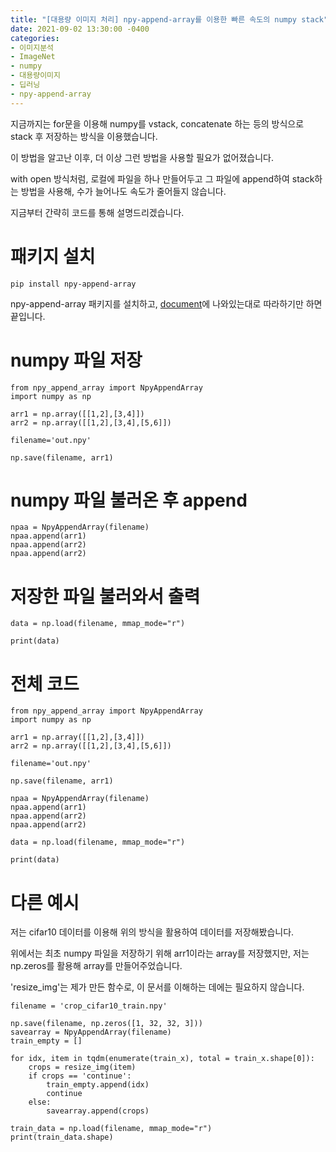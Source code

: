 ```yaml
---
title: "[대용량 이미지 처리] npy-append-array를 이용한 빠른 속도의 numpy stack"
date: 2021-09-02 13:30:00 -0400
categories: 
- 이미지분석
- ImageNet
- numpy
- 대용량이미지
- 딥러닝
- npy-append-array
---
```


지금까지는 for문을 이용해 numpy를 vstack, concatenate 하는 등의 방식으로 stack 후 저장하는 방식을 이용했습니다.

이 방법을 알고난 이후, 더 이상 그런 방법을 사용할 필요가 없어졌습니다.

with open 방식처럼, 로컬에 파일을 하나 만들어두고 그 파일에 append하여 stack하는 방법을 사용해, 수가 늘어나도 속도가 줄어들지 않습니다.

지금부터 간략히 코드를 통해 설명드리겠습니다.

# 패키지 설치

```
pip install npy-append-array
```

npy-append-array 패키지를 설치하고, [document](https://pypi.org/project/npy-append-array/)에 나와있는대로 따라하기만 하면 끝입니다.

# numpy 파일 저장

```
from npy_append_array import NpyAppendArray
import numpy as np

arr1 = np.array([[1,2],[3,4]])
arr2 = np.array([[1,2],[3,4],[5,6]])

filename='out.npy'

np.save(filename, arr1)
```

# numpy 파일 불러온 후 append

```
npaa = NpyAppendArray(filename)
npaa.append(arr1)
npaa.append(arr2)
npaa.append(arr2)
```

# 저장한 파일 불러와서 출력

```
data = np.load(filename, mmap_mode="r")

print(data)
```

# 전체 코드

```
from npy_append_array import NpyAppendArray
import numpy as np

arr1 = np.array([[1,2],[3,4]])
arr2 = np.array([[1,2],[3,4],[5,6]])

filename='out.npy'

np.save(filename, arr1)

npaa = NpyAppendArray(filename)
npaa.append(arr1)
npaa.append(arr2)
npaa.append(arr2)

data = np.load(filename, mmap_mode="r")

print(data)
```

# 다른 예시

저는 cifar10 데이터를 이용해 위의 방식을 활용하여 데이터를 저장해봤습니다.

위에서는 최초 numpy 파일을 저장하기 위해 arr1이라는 array를 저장했지만, 저는 np.zeros를 활용해 array를 만들어주었습니다.

'resize_img'는 제가 만든 함수로, 이 문서를 이해하는 데에는 필요하지 않습니다.

```
filename = 'crop_cifar10_train.npy'

np.save(filename, np.zeros([1, 32, 32, 3]))
savearray = NpyAppendArray(filename)
train_empty = []

for idx, item in tqdm(enumerate(train_x), total = train_x.shape[0]):
    crops = resize_img(item)
    if crops == 'continue':
        train_empty.append(idx)
        continue
    else:
        savearray.append(crops)

train_data = np.load(filename, mmap_mode="r")
print(train_data.shape)
```
